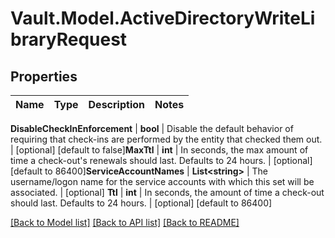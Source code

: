 # Vault.Model.ActiveDirectoryWriteLibraryRequest

## Properties

Name | Type | Description | Notes
------------ | ------------- | ------------- | -------------

**DisableCheckInEnforcement** | **bool** | Disable the default behavior of requiring that check-ins are performed by the entity that checked them out. | [optional] [default to false]**MaxTtl** | **int** | In seconds, the max amount of time a check-out&#x27;s renewals should last. Defaults to 24 hours. | [optional] [default to 86400]**ServiceAccountNames** | **List&lt;string&gt;** | The username/logon name for the service accounts with which this set will be associated. | [optional] **Ttl** | **int** | In seconds, the amount of time a check-out should last. Defaults to 24 hours. | [optional] [default to 86400]

[[Back to Model list]](../README.md#documentation-for-models) [[Back to API list]](../README.md#documentation-for-api-endpoints) [[Back to README]](../README.md)

